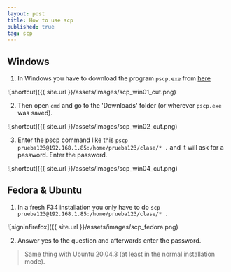 ```yaml
---
layout: post
title: How to use scp
published: true
tag: scp
---
```


## Windows 

1. In Windows you have to download the program `pscp.exe` from [here](https://www.chiark.greenend.org.uk/~sgtatham/putty/latest.html)

![shortcut]({{ site.url }}/assets/images/scp_win01_cut.png)

2. Then open `cmd` and go to the 'Downloads' folder (or wherever `pscp.exe` was saved).

![shortcut]({{ site.url }}/assets/images/scp_win02_cut.png)

3. Enter the pscp command like this `pscp prueba123@192.168.1.85:/home/prueba123/clase/* .` and it will ask for a password. Enter the password.

![shortcut]({{ site.url }}/assets/images/scp_win04_cut.png)


## Fedora & Ubuntu
1. In a fresh F34 installation you only have to do `scp prueba123@192.168.1.85:/home/prueba123/clase/* .`

![signinfirefox]({{ site.url }}/assets/images/scp_fedora.png)

2. Answer yes to the question and afterwards enter the password.
> Same thing with Ubuntu 20.04.3 (at least in the normal installation mode). 
